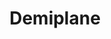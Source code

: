 ---
title: "Demiplane"
index: "demiplane"
permalink: /spells/demiplane/
tags:
  - Spell
  - 8th Level
  - Conjuration
available_for:
  - Warlock
  - Wizard
level: "8th Level"
school: "Conjuration"
range: "60 ft"
comp:
  - S
duration: "1 Hour"
description: |
  You create a shadowy door on a flat solid surface that you can see within range. The door is large enough to allow Medium creatures to pass through unhindered. When opened, the door leads to a demiplane that appears to be an empty room 30 feet in each dimension, made of wood or stone. When the spell ends, the door disappears, and any creatures or objects inside the demiplane remain trapped there, as the door also disappears from the other side.

  Each time you cast this spell, you can create a new demiplane, or have the shadowy door connect to a demiplane you created with a previous casting of this spell. Additionally, if you know the nature and contents of a demiplane created by a casting of this spell by another creature, you can have the shadowy door connect to its demiplane instead.
excerpt: "You create a shadowy door on a flat solid surface that you can see within range."
source: "Basic Rules"
---